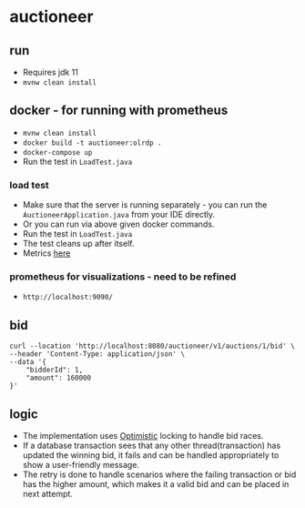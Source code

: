 # auctioneer

## run
- Requires jdk 11
- ```mvnw clean install```

## docker - for running with prometheus
- ```mvnw clean install```
- ```docker build -t auctioneer:olrdp .```
- ```docker-compose up```
- Run the test in ```LoadTest.java```

### load test
- Make sure that the server is running separately - you can run the ```AuctioneerApplication.java``` from your IDE directly.
- Or you can run via above given docker commands.
- Run the test in ```LoadTest.java```
- The test cleans up after itself.
- Metrics [here](http://localhost:9090/graph?g0.expr=spring_data_repository_invocations_seconds_count&g0.tab=0&g0.stacked=0&g0.show_exemplars=0&g0.range_input=5m&g1.expr=successful_bid_total&g1.tab=0&g1.stacked=0&g1.show_exemplars=0&g1.range_input=5m&g2.expr=failed_bid_total&g2.tab=0&g2.stacked=0&g2.show_exemplars=0&g2.range_input=5m&g3.expr=outdated_bid_total&g3.tab=0&g3.stacked=0&g3.show_exemplars=0&g3.range_input=5m&g4.expr=http_server_requests_seconds_max&g4.tab=0&g4.stacked=0&g4.show_exemplars=0&g4.range_input=5m&g5.expr=jvm_threads_live_threads&g5.tab=0&g5.stacked=0&g5.show_exemplars=0&g5.range_input=5m&g6.expr=jdbc_connections_max&g6.tab=0&g6.stacked=0&g6.show_exemplars=0&g6.range_input=5m&g7.expr=jvm_gc_live_data_size_bytes&g7.tab=0&g7.stacked=0&g7.show_exemplars=0&g7.range_input=5m)


### prometheus for visualizations - need to be refined
- ```http://localhost:9090/```

## bid
```curl
curl --location 'http://localhost:8080/auctioneer/v1/auctions/1/bid' \
--header 'Content-Type: application/json' \
--data '{
    "bidderId": 1,
    "amount": 160000
}'
```

## logic
- The implementation uses [Optimistic](https://stackoverflow.com/a/58952004) locking to handle bid races.
- If a database transaction sees that any other thread(transaction) has updated the winning bid, it fails and can be handled appropriately to show a user-friendly message.
- The retry is done to handle scenarios where the failing transaction or bid has the higher amount, which makes it a valid bid and can be placed in next attempt.

